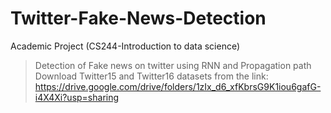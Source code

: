 # Twitter-Fake-News-Detection
Academic Project (CS244-Introduction to data science)

> Detection of Fake news on twitter using RNN and Propagation path
> Download Twitter15 and Twitter16 datasets from the link: https://drive.google.com/drive/folders/1zIx_d6_xfKbrsG9K1iou6gafG-i4X4Xi?usp=sharing
